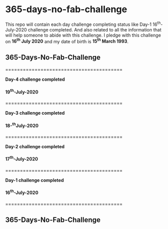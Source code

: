 # 365-days-no-fab-challenge
This repo will contain each day challenge completing status like Day-1 16<sup>th</sup>-July-2020 challenge completed. And also related to all the information that will help someone to abide with this challenge.
I pledge with this challenge on **16<sup>th</sup> July 2020** and my date of birth is **15<sup>th</sup> March 1993**.


## 365-Days-No-Fab-Challenge

========================================

**Day-4 challenge completed**
#### 19<sup>th</sup>-July-2020

========================================

**Day-3 challenge completed**
#### 18-<sup>th</sup>July-2020

========================================

**Day-2 challenge completed**
#### 17<sup>th</sup>-July-2020

========================================

**Day-1 challenge completed**
#### 16<sup>th</sup>-July-2020

========================================

## 365-Days-No-Fab-Challenge
